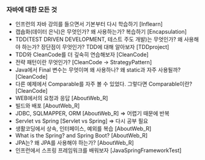 ### 자바에 대한 모든 것
- 인프런의 자바 강의를 들으면서 기본부터 다시 학습하기 [Inflearn]
- 캡슙화(데이터 은닉)은 무엇인가? 왜 사용하는가? 복습하기 [Encapsulation]
- TDD(TEST DRIVEN DEVELOPMENT, 테스트 주도 개발)는 무엇인가? 왜 사용해야 하는가? 장단점이 무엇인가? TDD에 대해 알아보자 [TDDproject]
- TDD와 CleanCode를 더 깊숙히 연습해보자 [CleanCode]
- 전략 패턴이란 무엇인가? [CleanCode -> StrategyPattern]
- Java에서 Final 변수는 무엇이며 왜 사용하나? 왜 static과 자주 사용될까? [CleanCode]
- 다른 예제에서 Comparable를 자주 볼 수 있었다. 그렇다면 Comparable이란? [CleanCode]
- WEB에서의 요청과 응답 [AboutWeb_R]
- 빌드와 배포 [AboutWeb_R]
- JDBC, SQLMAPPER, ORM [AboutWeb_R] => 어렵기 때문에 반복 
- Servlet vs Spring [Servlet vs Spring] => 다시 공부 필요
- 생활코딩에서 상속, 인터페이스, 예외를 복습 [AboutWeb_R]
- What is the Spring? and Spring Boot? [AboutWeb_R]
- JPA는? 왜 JPA를 사용해야 하는가? [AboutWeb_R]
- 인프런에서 스프링 프레임워크를 배워보자 [JavaSpringFrameworkTest]
